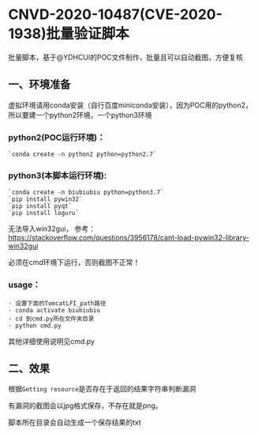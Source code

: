 # CNVD-2020-10487(CVE-2020-1938)批量验证脚本
批量脚本，基于@YDHCUI的POC文件制作，批量且可以自动截图，方便复核

## 一、环境准备

虚拟环境请用conda安装（自行百度miniconda安装），因为POC用的python2，所以要建一个python2环境，一个python3环境

### python2(POC运行环境)：
    `conda create -n python2 python=python2.7`
    
### python3(本脚本运行环境):
    `conda create -n biubiubiu python=python3.7`
    `pip install pywin32`
    `pip install pyqt`
    `pip install loguru`
无法导入win32gui， 参考：https://stackoverflow.com/questions/3956178/cant-load-pywin32-library-win32gui

必须在cmd环境下运行，否则截图不正常！

### usage：
    · 设置下面的TomcatLFI_path路径
    · conda activate biubiubiu
    · cd 到cmd.py所在文件夹目录
    · python cmd.py
其他详细使用说明见cmd.py

## 二、效果
根据`Getting resource`是否存在于返回的结果字符串判断漏洞

有漏洞的截图会以jpg格式保存，不存在就是png。

脚本所在目录会自动生成一个保存结果的txt
